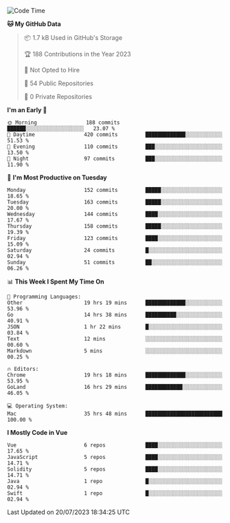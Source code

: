 <!--START_SECTION:waka-->
![Code Time](http://img.shields.io/badge/Code%20Time-741%20hrs%2049%20mins-blue)

**🐱 My GitHub Data** 

> 📦 1.7 kB Used in GitHub's Storage 
 > 
> 🏆 188 Contributions in the Year 2023
 > 
> 🚫 Not Opted to Hire
 > 
> 📜 54 Public Repositories 
 > 
> 🔑 0 Private Repositories 
 > 
**I'm an Early 🐤** 

```text
🌞 Morning                188 commits         ██████░░░░░░░░░░░░░░░░░░░   23.07 % 
🌆 Daytime                420 commits         █████████████░░░░░░░░░░░░   51.53 % 
🌃 Evening                110 commits         ███░░░░░░░░░░░░░░░░░░░░░░   13.50 % 
🌙 Night                  97 commits          ███░░░░░░░░░░░░░░░░░░░░░░   11.90 % 
```
📅 **I'm Most Productive on Tuesday** 

```text
Monday                   152 commits         █████░░░░░░░░░░░░░░░░░░░░   18.65 % 
Tuesday                  163 commits         █████░░░░░░░░░░░░░░░░░░░░   20.00 % 
Wednesday                144 commits         ████░░░░░░░░░░░░░░░░░░░░░   17.67 % 
Thursday                 158 commits         █████░░░░░░░░░░░░░░░░░░░░   19.39 % 
Friday                   123 commits         ████░░░░░░░░░░░░░░░░░░░░░   15.09 % 
Saturday                 24 commits          █░░░░░░░░░░░░░░░░░░░░░░░░   02.94 % 
Sunday                   51 commits          ██░░░░░░░░░░░░░░░░░░░░░░░   06.26 % 
```


📊 **This Week I Spent My Time On** 

```text
💬 Programming Languages: 
Other                    19 hrs 19 mins      █████████████░░░░░░░░░░░░   53.96 % 
Go                       14 hrs 38 mins      ██████████░░░░░░░░░░░░░░░   40.91 % 
JSON                     1 hr 22 mins        █░░░░░░░░░░░░░░░░░░░░░░░░   03.84 % 
Text                     12 mins             ░░░░░░░░░░░░░░░░░░░░░░░░░   00.60 % 
Markdown                 5 mins              ░░░░░░░░░░░░░░░░░░░░░░░░░   00.25 % 

🔥 Editors: 
Chrome                   19 hrs 18 mins      █████████████░░░░░░░░░░░░   53.95 % 
GoLand                   16 hrs 29 mins      ████████████░░░░░░░░░░░░░   46.05 % 

💻 Operating System: 
Mac                      35 hrs 48 mins      █████████████████████████   100.00 % 
```

**I Mostly Code in Vue** 

```text
Vue                      6 repos             ████░░░░░░░░░░░░░░░░░░░░░   17.65 % 
JavaScript               5 repos             ████░░░░░░░░░░░░░░░░░░░░░   14.71 % 
Solidity                 5 repos             ████░░░░░░░░░░░░░░░░░░░░░   14.71 % 
Java                     1 repo              █░░░░░░░░░░░░░░░░░░░░░░░░   02.94 % 
Swift                    1 repo              █░░░░░░░░░░░░░░░░░░░░░░░░   02.94 % 
```




 Last Updated on 20/07/2023 18:34:25 UTC
<!--END_SECTION:waka-->
